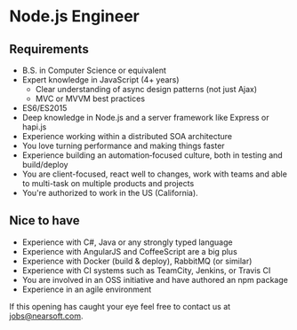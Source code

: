 # Node.js Engineer

## Requirements

* B.S. in Computer Science or equivalent
* Expert knowledge in JavaScript (4+ years)
  * Clear understanding of async design patterns (not just Ajax)
  * MVC or MVVM best practices
* ES6/ES2015
* Deep knowledge in Node.js and a server framework like Express or hapi.js
* Experience working within a distributed SOA architecture
* You love turning performance and making things faster
* Experience building an automation‐focused culture, both in testing and build/deploy
* You are client-focused, react well to changes, work with teams and able to multi-task on multiple
products and projects
* You're authorized to work in the US (California).

## Nice to have

* Experience with C#, Java or any strongly typed language
* Experience with AngularJS and CoffeeScript are a big plus
* Experience with Docker (build & deploy), RabbitMQ (or similar)
* Experience with CI systems such as TeamCity, Jenkins, or Travis CI
* You are involved in an OSS initiative and have authored an npm package
* Experience in an agile environment

If this opening has caught your eye feel free to contact us at jobs@nearsoft.com.
